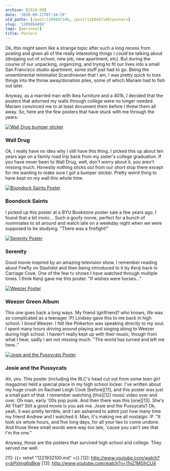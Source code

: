 ```yaml
---
archive: [2010-09]
date: '2010-09-21T07:34:19'
old_paths: [/post/1160447146, /post/1160447146/posters]
slug: '1285054459'
tags: [personal]
title: Posters
---
```


Ok, this might seem like a strange topic after such a long recess from
posting and given all of the really interesting things I *could* be
talking about (dropping out of school, new job, new apartment, etc). But
during the course of our unpacking, organizing, and trying to fit our
lives into a small San Francisco studio apartment, some stuff just had to
go. Being the unsentimental minimalist Scandinavian that I am, I was
pretty quick to toss things into the throw away/donation piles, some of
which Mariam had to fish out later.

Anyway, as a married man with Ikea furniture and a 401k, I decided that
the posters that adorned my walls through college were no longer needed.
Mariam convinced me to at least document them before I threw them all
away. So, here are the few posters that have stuck with me through the
years:

[![Wall Drug bumper sticker][1]][2]

### Wall Drug

Ok, I really have no idea why I still have this thing.  I picked this up
about ten years ago on a family road trip back from my sister's college
graduation.  If you have never been to Wall Drug, well, don't worry about
it, you aren't missing much.  Honestly nothing sticks out from our short
stop there except for me wanting to make sure I got a bumper sticker.
Pretty weird thing to have kept on my wall this whole time.

[![Boondock Saints Poster][3]][4]

### Boondock Saints

I picked up this poster at a BYU Bookstore poster sale a few years ago.
I found that a bit ironic... Such a goofy movie, perfect for a bunch of
roommates to sit around and watch late on a weekday night when we were
supposed to be studying. "There was a firefight!"

[![Serenity Poster][5]][6]

### Serenity

Good movie inspired by an amazing television show.  I remember reading
about Firefly on Slashdot and then being introduced to it by Kenji back in
Carriage Cove.  One of the few tv shows I have watched through multiple
times.  I think Kenji gave me this poster. "If wishes were horses..."

[![Weezer Poster][7]][8]

### Weezer Green Album

This one goes back a long ways.  My friend (girlfriend? who knows, life
was so complicated as a teenager :P) Lindsey gave this to me back in high
school. I *loved* Weezer.  I felt like Pinkerton was speaking directly to
my soul.  I spent many hours driving around playing and singing along to
Weezer during high school.  I haven't really kept up with their music,
though from what I hear, sadly I am not missing much. "The world has
turned and left me here.."

[![Josie and the Pussycats Poster][9]][10]

### Josie and the Pussycats

Ah, yes.  This poster (including the RLC's head cut out from some teen
girl magazine) held a special place in my high school locker.  I've
written about my huge crush on Rachael Leigh Cook [before][11], and this
poster was just a small part of that.  I remember watching [this][12]
music video over and over.  Oh man, early '00s pop punk.  And then there
was this [one][13]. She's All That? Still a good movie is you ask me.
Josie and the Pussycats? Ok, yeah, it was pretty terrible, and I am
ashamed to admit just how many time my friend Andrew and I watched it.
Man, it's making me all nostalgic :P. "It took six whole hours, and five
long days, for all your lies to come undone. And those three small words
were way too late, 'cause you can't see that I'm the one."

Anyway, those are the posters that survived high school and college. They
served me well.

[1]: http://farm5.static.flickr.com/4090/5011181486_801edc6e42.jpg
[2]: http://www.flickr.com/photos/28471535@N02/5011181486
[3]: http://farm5.static.flickr.com/4084/5011182314_12fd3d8f94.jpg
[4]: http://www.flickr.com/photos/28471535@N02/5011182314
[5]: http://farm5.static.flickr.com/4105/5011183264_c5528ca072.jpg
[6]: http://www.flickr.com/photos/28471535@N02/5011183264
[7]: http://farm5.static.flickr.com/4085/5011179288_774e3bc8b7.jpg
[8]: http://www.flickr.com/photos/28471535@N02/5011179288
[9]: http://farm5.static.flickr.com/4108/5011180288_1fde9792dc.jpg
[10]: http://www.flickr.com/photos/28471535@N02/5011180288
[11]: {{< relref "1221932100.md" >}}
[12]: http://www.youtube.com/watch?v=bPxlmg6sBkw
[13]: http://www.youtube.com/watch?v=11nZ1MGhCU4
